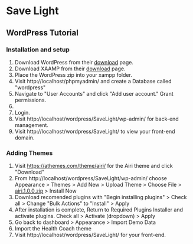 # Save Light

## WordPress Tutorial

### Installation and setup

1. Download WordPress from their [download](https://wordpress.org/download/) page.
1. Download XAAMP from their [download](https://www.apachefriends.org/download.html) page.
1. Place the WordPress zip into your xampp folder.
1. Visit http://localhost/phpmyadmin/ and create a Database called "wordpress"
1. Navigate to "User Accounts" and click "Add user account." Grant permissions.
1. 
1. Login.
1. Visit http://localhost/wordpress/SaveLight/wp-admin/ for back-end management.
1. Visit http://localhost/wordpress/SaveLight/ to view your front-end domain.

### Adding Themes

1. Visit https://athemes.com/theme/airi/ for the Airi theme and click "Download"
1. From http://localhost/wordpress/SaveLight/wp-admin/ choose Appearance > Themes > Add New > Upload Theme > Choose File > [airi.1.0.0.zip](https://athemes.com/theme/airi/?edd_action=free_downloads_process_download&download_id=1623736&price_ids=#edd-free-download-modal) > Install Now
1. Download recomended plugins with "Begin installing plugins" > Check all > Change "Bulk Actions" to "Install" > Apply
1. After installation is complete, Return to Required Plugins Installer and activate plugins. Check all > Activate (dropdown) > Apply
1. Go back to dashboard > Appearance > Import Demo Data
1. Import the Health Coach theme
1. Visit http://localhost/wordpress/SaveLight/ for your front-end.
